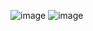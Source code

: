 ![image](https://github.com/user-attachments/assets/8f1589d0-e427-4d63-9237-01f6b46f2e1f)
![image](https://github.com/user-attachments/assets/12501d8b-c3f8-4a48-9c16-bf8f1e49a56e)

